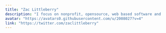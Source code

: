```yaml
---
title: "Zac Littleberry"
description: "I focus on nonprofit, opensource, web based software and develop on Linux. Available for DM on twitter. No mass solicitation pls."
avatar: "https://avatars0.githubusercontent.com/u/2008027?v=4"
link: "https://twitter.com/zaclittleberry"
---
```

